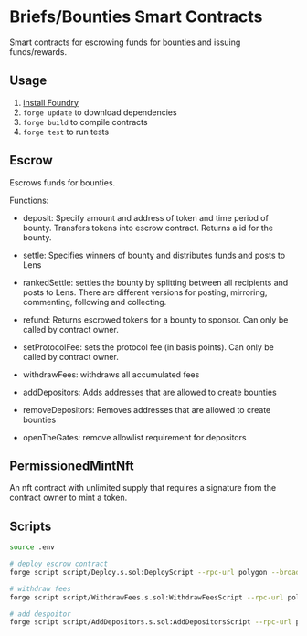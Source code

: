 # Briefs/Bounties Smart Contracts

Smart contracts for escrowing funds for bounties and issuing funds/rewards.

## Usage

1. [install Foundry](https://book.getfoundry.sh/getting-started/installation.html)
2. `forge update` to download dependencies
3. `forge build` to compile contracts
4. `forge test` to run tests

## Escrow

Escrows funds for bounties.

Functions:

- deposit: Specify amount and address of token and time period of bounty. Transfers tokens into escrow contract. Returns a id for the bounty.

- settle: Specifies winners of bounty and distributes funds and posts to Lens

- rankedSettle: settles the bounty by splitting between all recipients and posts to Lens. There are different versions for posting, mirroring, commenting, following and collecting.

- refund: Returns escrowed tokens for a bounty to sponsor. Can only be called by contract owner.

- setProtocolFee: sets the protocol fee (in basis points). Can only be called by contract owner.

- withdrawFees: withdraws all accumulated fees

- addDepositors: Adds addresses that are allowed to create bounties

- removeDepositors: Removes addresses that are allowed to create bounties

- openTheGates: remove allowlist requirement for depositors

## PermissionedMintNft

An nft contract with unlimited supply that requires a signature from the contract owner to mint a token.

## Scripts

```bash
source .env

# deploy escrow contract
forge script script/Deploy.s.sol:DeployScript --rpc-url polygon --broadcast --verify -vvvv

# withdraw fees
forge script script/WithdrawFees.s.sol:WithdrawFeesScript --rpc-url polygon --broadcast -vvvv

# add despoitor
forge script script/AddDepositors.s.sol:AddDepositorsScript --rpc-url polygon --broadcast -vvvv
```
